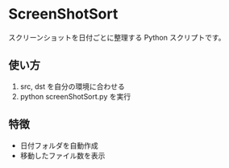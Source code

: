 # ScreenShotSort
スクリーンショットを日付ごとに整理する Python スクリプトです。

## 使い方
1. src, dst を自分の環境に合わせる
2. python screenShotSort.py を実行

## 特徴
- 日付フォルダを自動作成
- 移動したファイル数を表示

